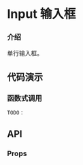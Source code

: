 # Input 输入框

### 介绍

单行输入框。

## 代码演示

### 函数式调用

```html
TODO：
```


## API

### Props

<!-- | 参数         | 说明                             | 类型   | 默认值           |
|--------------|----------------------------------|--------|------------------|
| title        | 标题 | String                     | 
| content      | 内容 | String                     |
| oktext      | 确定按钮 | String                   |
| canceltext      | 取消按钮 | String               |
| open         | 弹窗状态 | Boolean                |      false       |
| onOk         | 确定回调函数 | Function            |             |
| onCancel         | 取消回调函数 | Function        |             | -->


